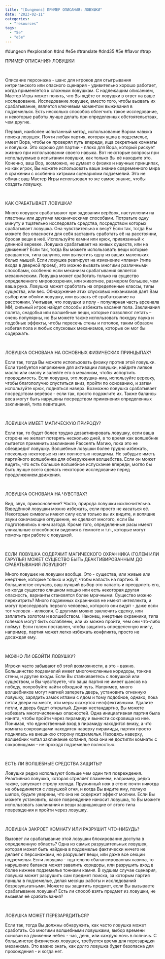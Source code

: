 ```yaml
---
title: "[Dungeons] ПРИМЕР ОПИСАНИЯ: ЛОВУШКИ"
date: "2023-02-11"
categories: 
  - "resources"
tags: 
  - "5e"
  - "e5e"
---
```


#dungeon #exploration #dnd #e5e #translate #dnd35 #5e #flavor #trap

ПРИМЕР ОПИСАНИЯ: ЛОВУШКИ

 

Описание персонажа - шанс для игроков для отыгрывания интриганского или опасного сценария - удивительно хорошо работает, когда применяется к сложным ловушкам. С надлежащим описанием, Мастер Игры может понять, что Вы ждёте от ловушки в ответ на ваше исследование. Исследование ловушек, вместо того, чтобы вызвать их срабатывание, является ключевым моментом выживания в подземельях. Есть несколько способов облегчить такое исследование, и некоторые работы лучше делать при определенных обстоятельствах, чем другие.

Первый, наиболее испытанный метод, использование Вором навыка поиска ловушек. Почти любая партия, которая ушла в подземелье, имеет Вора, чтобы он проверял путь впереди, ища секретные комнаты и ловушки. Это хорошо для партии - плохо для Вора, который рискует жизнью при использовании своего навыка. Вот некоторые вопросы при используемые в испытании ловушки, как только Вы её находите это. Конечно, ваш Вор, возможно, не думает о физике и научных принципах, но как игрок, Вы можете использовать ваше знание современного мира в сражении с особенно хитрыми сценариями подземелий. Это не обман; ваш Мастер Игры использовал то же самое знание, чтобы создать ловушку.

 

КАК СРАБАТЫВАЕТ ЛОВУШКА?

Много ловушек срабатывают при задевании верёвок, наступлении на пластины или другими механическими способами. Потратьте одну минуту и тщательно исследовать средства, посредством которых срабатывает ловушка. Она чувствительна к весу? Если так, тогда Вы можете без опасности для себя заставить сработать её на расстоянии, бросая вещи в неё. Используйте камни или крюк, привязанный к длинной веревке. Ловушка срабатывает на живых существ, или на движение? Если так, тогда Вы можете использовать вещи которые вращаются, типа валунов, или выпустить одну из ваших маленьких белых мышей. Если ловушка реагирует на изменение «плана» (типа входа в дверной проем), это можно вызвать многими различными способами, особенно если механизм срабатывания является механическим. Ловушка может сработать только на существо определенного мировоззрения, или животное, размером большее, чем ваша рука. Ловушка может сработать на определенные классы, типы существа, или вес. Обнаружение этих спусковых механизмов дает Вам выбор или обойти ловушку, или вызвать её срабатывание на расстоянии. Учитывая, что ловушки в полу - популярная часть арсенала МИ, сильный игрок найдет способы избежать касания пола. Заклинания полета, снадобья или волшебные вещи, которые позволяют летать – очень популярны, но Вы можете также использовать походку паука и подобные эффекты, чтобы пересечь стены и потолок, таким образом избегая пола и любых спусковых механизмов, которые он мог бы содержать.

 

ЛОВУШКА ОСНОВАНА НА ОСНОВНЫХ ФИЗИЧЕСКИХ ПРИНЦЫПАХ?

Если так, тогда Вы можете использовать физику против этой ловушки. Если требуется напряжение для активации ловушки, найдите липкое масло или смолу и залейте его в механизм, чтобы испортить проводимость. Если ловушка, это ловушка-яма, используйте веревку, чтобы благополучно спуститься вниз, пройти по основанию, и затем используйте крюк, подняться наверх. Возможно ловушка срабатывает посредством верёвок - если так, просто подожгите их. Также балансы веса могут быть нарушены посредством применения определенных заклинаний, типа левитация.

 

ЛОВУШКА ИМЕЕТ МАГИЧЕСКУЮ ПРИРОДУ?

Если так, то будет более трудно дезактивировать ловушку, если ваша сторона не желает потерять несколько дней, в то время как волшебник пытается применить заклинание Рассеять Магию, пока это не обезвредит ловушку. Волшебные ловушки более трудно избежать, поскольку некоторые из них полностью невидимы. Не забудьте иметь партийного волшебника для обнаружения волшебства. Если он может видеть, что есть большое волшебное испускание впереди, могло бы быть лучше всего сделать некоторое исследование перед продолжением движения.

 

ЛОВУШКА ОСНОВАНА НА ЧУВСТВАХ?

Вид, звук, прикосновение? Часто, природа ловушки исключительна. Взведённой ловушки можно избежать, если просто не касаться её. Некоторые символы имеют силу если только вы их видите, и вопящие звуки означающие оглушение, не сделают многого, если Вы подготовились к ним загодя. Кроме того, определенные расы имеют уникальные способности видения в темноте и т.п., которые могут помочь при работе с ловушкой.

 

ЕСЛИ ЛОВУШКА СОДЕРЖИТ МАГИЧЕСКОГО ОХРАННИКА (ГОЛЕМ ИЛИ ГАРУЛЬЯ) МОЖЕТ СУЩЕСТВО БЫТЬ ДЕАКТИВИРОВАННЫМ ДО СРАБАТЫВАНИЯ ЛОВУШКИ?

Много ловушек не ловушки вообще. Это - существа, или живые или инертные, которые только и ждут, чтобы напасть на партию. В большинстве случаев, ваш лучший выбор это напасть и преодолеть его, но когда существо слишком мощно или есть некоторая другая опасность, варианты становятся более мрачными. Существо можно перехитрить? Много подземных охранников не имеют интеллекта, и могут преследовать первого человека, которого они видят - даже если тот человек - иллюзия. С другими можно заключить сделку, или заплатить золотом и волшебством. Наконец, инертные охранники, типа големов могут быть ослаблены, или их можно пройти, чем они что-либо поймут. Если голем поставлен, чтобы защитить определенную книгу, например, партия может легко избежать конфликта, просто не досаждая ему.

 

МОЖНО ЛИ ОБОЙТИ ЛОВУШКУ?

Игроки часто забывают об этой возможности, а это - важно. Большинство подземелий имеет многочисленные коридоры, тонкие стены, и другие входы. Если Вы сталкиваетесь с ловушкой или существом, и Вы чувствуете, что ваша партия не имеет шансов на победу, попробуйте найти обходной путь. Например, много волшебников могут магией запереть дверь, установить огненную ловушку, зарядить замок иглами с ядом и тому подобное, однако, пока петли двери на месте, эти меры окажутся неэффективными. Удалите петли, и дверь будет открытый. Думая нестандартно, Вы можете избежать многочисленных опасностей. Одна инициативная партия была нанята, чтобы пройти через пирамиду и вынести сокровища из неё. Понимая, что единственный вход в пирамиду находится внизу, а что комната сокровищами находится наверху пирамиды, партия просто поднялась на внешнюю сторону подземелья. Находясь наверху, волшебник читал заклинание копания, пока они не достигли комнаты с сокровищами – не проходя подземелье полностью.

 

ЕСТЬ ЛИ ВОЛШЕБНЫЕ СРЕДСТВА ЗАЩИТЫ?

Ловушки редко используют больше чем один тип повреждения. Реактивная ловушка, которая стреляет пламенем, например, редко также, запускает стрелу холода. Пружинный нож в стене почти никогда не объединяется с ловушкой огня, и когда Вы видите яму, полную шипов, будьте уверены, что она не содержит эффект молнии. Если Вы можете установить, какое повреждение наносит ловушка, то Вы можете использовать заклинания и вещи защищающие от этого типа повреждения и пройти через ловушку.

 

ЛОВУШКА ЗАКРОЕТ КОМНАТУ ИЛИ РАЗРУШИТ ЧТО-НИБУДЬ?

Вызовет ли срабатывание этой ловушки блокирование доступа в определенную область? Одна из самых разрушительных ловушек, которая может быть найдена в подземелье фактически ничего не делает с персонажами, но разрушает вещи, или даже все секции подземелья. Если ловушка - тщательно сбалансированная лавина, то нарушение баланса может завалить коридоры, или разрушить вход в более нижнее подземелье тоннами камня. В худшем случае сценария, ловушка может разрушить сам предмет поиска, за которым партия пришла в подземелье, делая месяцы работы и исследований безрезультатными. Можете вы защитить предмет, если Вы вызываете срабатывание ловушки? Есть ли способ взять предмет из ловушки, не вызывая её срабатывания?

 

ЛОВУШКА МОЖЕТ ПЕРЕЗАРЯДИТЬСЯ?

Если так, тогда Вы должны обнаружить, как часто ловушка может сработать. Со многими волшебными ловушками, выбор времени основан на движении небес - час, день, или каждую ночь в полночь. С большинстве физических ловушек, требуется время для перезарядки механизма. Это важно знать, как долго ловушка будет безопасна для прохождения - и когда нет.

